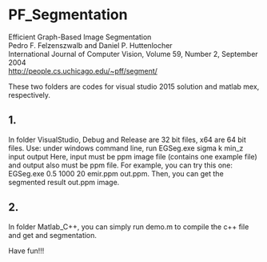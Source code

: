 # PF_Segmentation

Efficient Graph-Based Image Segmentation </br>
Pedro F. Felzenszwalb and Daniel P. Huttenlocher </br> 
International Journal of Computer Vision, Volume 59, Number 2, September 2004 </br>
http://people.cs.uchicago.edu/~pff/segment/

These two folders are codes for visual studio 2015 solution and matlab mex, respectively.

## 1. 
In folder VisualStudio, Debug and Release are 32 bit files, x64 are 64 bit files.
Use: under windows command line, run EGSeg.exe sigma k min_z input output
Here, input must be ppm image file (contains one example file) and output also must be ppm file.
For example, you can try this one: EGSeg.exe 0.5 1000 20 emir.ppm out.ppm.
Then, you can get the segmented result out.ppm image.

## 2.
In folder Matlab_C++, you can simply run demo.m to compile the c++ file and get and segmentation.

Have fun!!!

